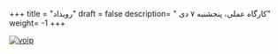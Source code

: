 +++
title = "رویداد"
draft = false
description= " کارگاه عملی، پنجشنبه ۷ دی"
weight= -1
+++

[![voip](../../img/voip-event.png)](../../img/voip-event.png)
